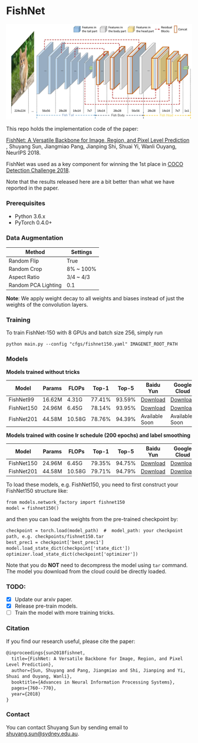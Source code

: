 # FishNet

![ ](head_pic.jpg)

This repo holds the implementation code of the paper:

[FishNet: A Versatile Backbone for Image, Region, and Pixel Level Prediction](http://papers.nips.cc/paper/7356-fishnet-a-versatile-backbone-for-image-region-and-pixel-level-prediction.pdf)
, Shuyang Sun, Jiangmiao Pang, Jianping Shi, Shuai Yi, Wanli Ouyang, NeurIPS 2018.

FishNet was used as a key component
 for winning the 1st place in [COCO Detection Challenge 2018](http://cocodataset.org/#detection-leaderboard).
 
 Note that the results released here are a bit better than what we have reported in the paper.

### Prerequisites
- Python 3.6.x
- PyTorch 0.4.0+

### Data Augmentation

| Method | Settings |
| -----  | -------- |
| Random Flip | True |
| Random Crop | 8% ~ 100% |
| Aspect Ratio| 3/4 ~ 4/3 |
| Random PCA Lighting | 0.1 |

**Note**: We apply weight decay to all weights and biases instead of just the weights of the convolution layers.

### Training
To train FishNet-150 with 8 GPUs and batch size 256, simply run
```
python main.py --config "cfgs/fishnet150.yaml" IMAGENET_ROOT_PATH
```

### Models
**Models trained without tricks**

|    Model   | Params | FLOPs | Top-1  | Top-5  | Baidu Yun | Google Cloud |
| ---------- | ------ | ----- | ------ | -----  | --------- | ------------ |
| FishNet99  | 16.62M | 4.31G | 77.41% | 93.59% | [Download](https://pan.baidu.com/s/11U3sRod1VfbDBRbmXph6KA)| [Download](https://www.dropbox.com/s/hvojbdsad5ue7yb/fishnet99_ckpt.tar?dl=0) |
| FishNet150 | 24.96M | 6.45G | 78.14% | 93.95% | [Download](https://pan.baidu.com/s/1uOEFsBHIdqpDLrbfCZJGUg)| [Download](https://www.dropbox.com/s/hjadcef18ln3o2v/fishnet150_ckpt.tar?dl=0)
| FishNet201 | 44.58M | 10.58G| 78.76% | 94.39% | Available Soon | Available Soon |

**Models trained with cosine lr schedule (200 epochs) and label smoothing**

|    Model   | Params | FLOPs | Top-1  | Top-5  | Baidu Yun | Google Cloud |
| ---------- | ------ | ----- | ------ | -----  | --------- | ------------ |
| FishNet150 | 24.96M | 6.45G | 79.35% | 94.75% | [Download](https://pan.baidu.com/s/1pt31cp-xGcsRJKZAPcp4yQ) | [Download](https://www.dropbox.com/s/ajy9p6f97y45f1r/fishnet150_ckpt_welltrained.tar?dl=0) |
| FishNet201 | 44.58M | 10.58G| 79.71% | 94.79% | [Download]() | [Download](https://www.dropbox.com/s/kvz2dmxe3fzn10m/fishnet201_ckpt_welltrain.tar?dl=0) |

To load these models, e.g. FishNet150, you need to first construct your FishNet150 structure like:

```
from models.network_factory import fishnet150
model = fishnet150()
```

and then you can load the weights from the pre-trained checkpoint by:
```
checkpoint = torch.load(model_path)  #  model_path: your checkpoint path, e.g. checkpoints/fishnet150.tar
best_prec1 = checkpoint['best_prec1']
model.load_state_dict(checkpoint['state_dict'])
optimizer.load_state_dict(checkpoint['optimizer'])
```

Note that you do **NOT** need to decompress the model using ```tar``` command.
The model you download from the cloud could be directly loaded.

### TODO:
- [x] Update our arxiv paper.
- [x] Release pre-train models.
- [ ] Train the model with more training tricks.

### Citation

If you find our research useful, please cite the paper:
```
@inproceedings{sun2018fishnet,
  title={FishNet: A Versatile Backbone for Image, Region, and Pixel Level Prediction},
  author={Sun, Shuyang and Pang, Jiangmiao and Shi, Jianping and Yi, Shuai and Ouyang, Wanli},
  booktitle={Advances in Neural Information Processing Systems},
  pages={760--770},
  year={2018}
}
```

### Contact
You can contact Shuyang Sun by sending email to shuyang.sun@sydney.edu.au.